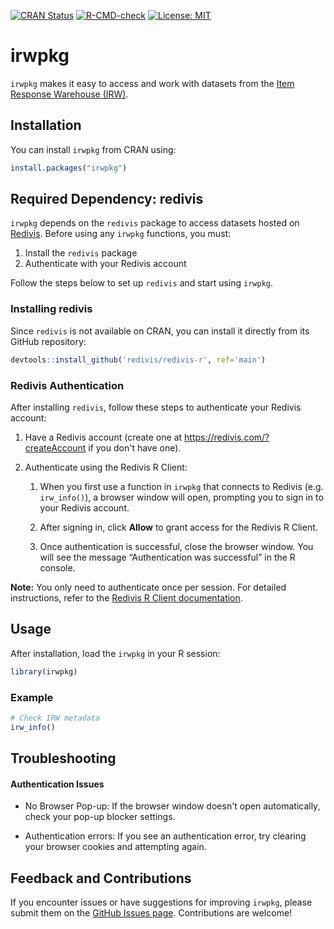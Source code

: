 <!-- badges: start -->

[![CRAN Status](https://www.r-pkg.org/badges/version/irwpkg)](https://CRAN.R-project.org/package=irwpkg) [![R-CMD-check](https://github.com/hansorlee/irwpkg/actions/workflows/R-CMD-check.yaml/badge.svg)](https://github.com/hansorlee/irwpkg/actions/workflows/R-CMD-check.yaml) [![License: MIT](https://img.shields.io/badge/license-MIT-blue.svg)](https://opensource.org/licenses/MIT)

<!-- badges: end -->

# irwpkg

`irwpkg` makes it easy to access and work with datasets from the [Item Response Warehouse (IRW)](https://datapages.github.io/irw/).

## Installation

You can install `irwpkg` from CRAN using:

``` r
install.packages("irwpkg")
```

## Required Dependency: redivis

`irwpkg` depends on the `redivis` package to access datasets hosted on [Redivis](https://redivis.com). Before using any `irwpkg` functions, you must:

1.  Install the `redivis` package
2.  Authenticate with your Redivis account

Follow the steps below to set up `redivis` and start using `irwpkg`.

### Installing redivis

Since `redivis` is not available on CRAN, you can install it directly from its GitHub repository:

``` r
devtools::install_github('redivis/redivis-r', ref='main')
```

### Redivis Authentication

After installing `redivis`, follow these steps to authenticate your Redivis account:

1.  Have a Redivis account (create one at <https://redivis.com/?createAccount> if you don't have one).

2.  Authenticate using the Redivis R Client:

    1.  When you first use a function in `irwpkg` that connects to Redivis (e.g. `irw_info()`), a browser window will open, prompting you to sign in to your Redivis account.

    2.  After signing in, click **Allow** to grant access for the Redivis R Client.

    3.  Once authentication is successful, close the browser window. You will see the message “Authentication was successful” in the R console.

**Note:** You only need to authenticate once per session. For detailed instructions, refer to the [Redivis R Client documentation](https://apidocs.redivis.com/client-libraries/redivis-r/getting-started).

## Usage

After installation, load the `irwpkg` in your R session:

``` r
library(irwpkg)
```

### Example

``` r
# Check IRW metadata
irw_info()
```

## Troubleshooting

#### Authentication Issues

-   No Browser Pop-up: If the browser window doesn't open automatically, check your pop-up blocker settings.

-   Authentication errors: If you see an authentication error, try clearing your browser cookies and attempting again.

## Feedback and Contributions

If you encounter issues or have suggestions for improving `irwpkg`, please submit them on the [GitHub Issues page](https://github.com/hansorlee/irwpkg/issues). Contributions are welcome!
